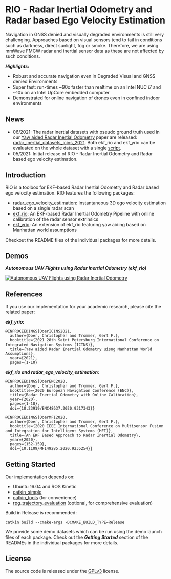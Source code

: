 # RIO - Radar Inertial Odometry and Radar based Ego Velocity Estimation
Navigation in GNSS denied and visually degraded environments is still very challenging. 
Approaches based on visual sensors tend to fail in conditions such as darkness, direct sunlight, fog or smoke.
Therefore, we are using mmWave FMCW radar and inertial sensor data as these are not affected by such conditions.

***Highlights:***
- Robust and accurate navigation even in Degraded Visual and GNSS denied Environments
- Super fast: run-times ~90x faster than realtime on an Intel NUC i7 and ~10x on an Intel UpCore embedded computer
- Demonstrated for online navigation of drones even in confined indoor environments

## News
- 06/2021: The radar inertial datasets with pseudo ground truth used in our [Yaw aided Radar Inertial Odometry](https://christopherdoer.github.io/publication/2021_05_ICINS2021) paper are released: [radar_inertial_datasets_icins_2021](https://christopherdoer.github.io/datasets/icins_2021_radar_inertial_odometry). 
  Both ekf_rio and ekf_yrio can be evaluated on the whole dataset with a single [script](ekf_yrio/python/icins_2021_evaluation.py).
- 05/2021: Initial release of RIO - Radar Inertial Odometry and Radar based ego velocity estimation.

## Introduction
RIO is a toolbox for EKF-based Radar Inertial Odometry and Radar based ego velocity estimation.
RIO features the following packages:
- [radar_ego_velocity_estimation](radar_ego_velocity_estimation): Instantaneous 3D ego velocity estimation based on a single radar scan
- [ekf_rio](ekf_rio): An EKF-based Radar Inertial Odometry Pipeline with online calibration of the radar sensor extrinsics
- [ekf_yrio](ekf_yrio): An extension of ekf_rio featuring yaw aiding based on Manhattan world assumptions 

Checkout the README files of the individual packages for more details.

## Demos
***Autonomous UAV Flights using Radar Inertial Odometry (ekf_rio)***

[![Autonomous UAV Flights using Radar Inertial Odometry](http://img.youtube.com/vi/8DofG1iXHAE/0.jpg)](http://www.youtube.com/watch?v=8DofG1iXHAE "Autonomous UAV Flights using Radar Inertial Odometry")

## References

If you use our implementation for your academic research, please cite the related paper:

***ekf_yrio:***
~~~[bibtex]
@INPROCEEDINGS{DoerICINS2021,
  author={Doer, Christopher and Trommer, Gert F.},
  booktitle={2021 28th Saint Petersburg International Conference on Integrated Navigation Systems (ICINS)}, 
  title={Yaw aided Radar Inertial Odometry uisng Manhattan World Assumptions}, 
  year={2021},
  pages={1-10}
~~~

***ekf_rio and radar_ego_velocity_estimation:***
~~~[bibtex]
@INPROCEEDINGS{DoerENC2020,
  author={Doer, Christopher and Trommer, Gert F.},
  booktitle={2020 European Navigation Conference (ENC)}, 
  title={Radar Inertial Odometry with Online Calibration}, 
  year={2020},
  pages={1-10},
  doi={10.23919/ENC48637.2020.9317343}}
~~~
~~~[bibtex]
@INPROCEEDINGS{DoerMFI2020,
  author={Doer, Christopher and Trommer, Gert F.},
  booktitle={2020 IEEE International Conference on Multisensor Fusion and Integration for Intelligent Systems (MFI)}, 
  title={An EKF Based Approach to Radar Inertial Odometry}, 
  year={2020},
  pages={152-159},
  doi={10.1109/MFI49285.2020.9235254}}
~~~


## Getting Started
Our implementation depends on:
- Ubuntu 16.04 and ROS Kinetic
- [catkin_simple](https://github.com/catkin/catkin_simple.git)  
- [catkin_tools](https://catkin-tools.readthedocs.io/en/latest/) (for convenience)
- [rpg_trajectory_evaluation](https://github.com/uzh-rpg/rpg_trajectory_evaluation) (optional, for comprehensive evaluation)

Build in Release is recommended:
~~~[shell]
catkin build --cmake-args -DCMAKE_BUILD_TYPE=Release
~~~

We provide some demo datasets which can be run using the demo launch files of each package. 
Check out the ***Getting Started*** section of the READMEs in the individual packages for more details. 


## License
The source code is released under the [GPLv3](http://www.gnu.org/licenses/) license.
